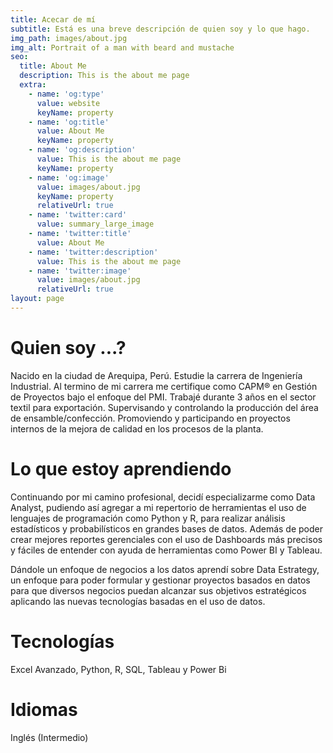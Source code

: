 ```yaml
---
title: Acecar de mí
subtitle: Está es una breve descripción de quien soy y lo que hago.
img_path: images/about.jpg
img_alt: Portrait of a man with beard and mustache
seo:
  title: About Me
  description: This is the about me page
  extra:
    - name: 'og:type'
      value: website
      keyName: property
    - name: 'og:title'
      value: About Me
      keyName: property
    - name: 'og:description'
      value: This is the about me page
      keyName: property
    - name: 'og:image'
      value: images/about.jpg
      keyName: property
      relativeUrl: true
    - name: 'twitter:card'
      value: summary_large_image
    - name: 'twitter:title'
      value: About Me
    - name: 'twitter:description'
      value: This is the about me page
    - name: 'twitter:image'
      value: images/about.jpg
      relativeUrl: true
layout: page
---
```

# **Quien soy ...?**

Nacido en la ciudad de Arequipa, Perú. Estudie la carrera de Ingeniería Industrial. Al termino de mi carrera me certifique como CAPM® en Gestión de Proyectos bajo el enfoque del PMI. Trabajé durante 3 años en el sector textil para exportación. Supervisando y controlando la producción del área de ensamble/confección. Promoviendo y participando en proyectos internos de la mejora de calidad en los procesos de la planta.

# **Lo que estoy aprendiendo**

Continuando por mi camino profesional, decidí especializarme como Data Analyst, pudiendo así agregar a mi repertorio de herramientas el uso de lenguajes de programación como Python y R, para realizar análisis estadísticos y probabilísticos en grandes bases de datos. Además de poder crear mejores reportes gerenciales con el uso de Dashboards más precisos y fáciles de entender con ayuda de herramientas como Power BI y Tableau.

Dándole un enfoque de negocios a los datos aprendí sobre Data Estrategy, un enfoque para poder formular y gestionar proyectos basados en datos para que diversos negocios puedan alcanzar sus objetivos estratégicos aplicando las nuevas tecnologías basadas en el uso de datos.

# **Tecnologías**

Excel Avanzado, Python, R, SQL, Tableau y Power Bi

# **Idiomas**

Inglés (Intermedio)
